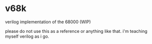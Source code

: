 # v68k
verilog implementation of the 68000 (WIP)

please do not use this as a reference or anything like that. i'm teaching myself verilog as i go.
